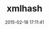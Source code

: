 ---
layout: post
title:  "xmlhash"
repo:   "coolo/xmlhash"
date:   2015-02-18 17:11:41
gemurl: https://github.com/coolo/xmlhash
---